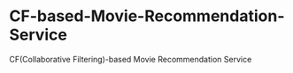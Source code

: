 # CF-based-Movie-Recommendation-Service
CF(Collaborative Filtering)-based Movie Recommendation Service
